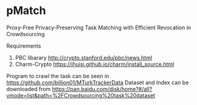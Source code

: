# pMatch
Proxy-Free Privacy-Preserving Task Matching with Efficient Revocation in Crowdsourcing


Requirements
1. PBC libarary  http://crypto.stanford.edu/pbc/news.html
2. Charm-Crypto https://jhuisi.github.io/charm/install_source.html

Program to crawl the task can be seen in https://github.com/billion01/MTurkTrackerData
Dataset and Index can be downloaded from https://pan.baidu.com/disk/home?#/all?vmode=list&path=%2FCrowdsourcing%20task%20dataset

